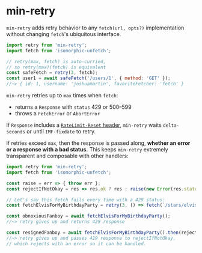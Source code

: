 # min-retry

`min-retry` adds retry behavior to any `fetch(url, opts?)` implementation without changing `fetch`'s ubiquitous interface.
```js
import retry from 'min-retry';
import fetch from 'isomorphic-unfetch';

// retry(max, fetch) is auto-curried,
// so retry(max)(fetch) is equivalent
const safeFetch = retry(3, fetch);
const user1 = await safeFetch('/users/1', { method: 'GET' });
//~> { id: 1, username: 'joshuamartin', favoriteFetcher: 'fetch' }
```

`min-retry` retries up to `max` times when `fetch`:
- returns a `Response` with `status` 429 or 500–599
- throws a `FetchError` or `AbortError`

If `Response` includes a [`RateLimit-Reset` header](https://tools.ietf.org/id/draft-polli-ratelimit-headers-00.html#ratelimit-reset-header), `min-retry` waits `delta-seconds` or until `IMF-fixdate` to retry.

If retries exceed `max`, then the response is passed along, **whether an error or a response with a bad status.** This keeps `min-retry` extremely transparent and composable with other handlers:
```js
import retry from 'min-retry';
import fetch from 'isomorphic-unfetch';

const raise = err => { throw err };
const rejectIfNotOkay = res => res.ok ? res : raise(new Error(res.statusText));

// Let's say this fetch fails every time with a 429 status:
const fetchElvisForMyBirthdayParty = retry(3, () => fetch(`/stars/elvis_presley/schedule`, { method: 'POST' }));

const obnoxiousFanboy = await fetchElvisForMyBirthdayParty();
//~> retry gives up and returns 429 response

const resignedFanboy = await fetchElvisForMyBirthdayParty().then(rejectIfNotOkay);
//~> retry gives up and passes 429 response to rejectIfNotOkay,
// which rejects with an error so it can be handled.
```

